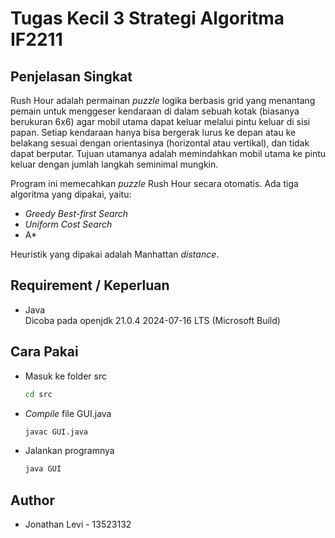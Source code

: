 # Tugas Kecil 3 Strategi Algoritma IF2211

## Penjelasan Singkat

Rush Hour adalah permainan *puzzle* logika berbasis grid yang menantang pemain untuk menggeser kendaraan di dalam sebuah kotak (biasanya berukuran 6x6) agar mobil utama dapat keluar melalui pintu keluar di sisi papan. Setiap kendaraan hanya bisa bergerak lurus ke depan atau ke belakang sesuai dengan orientasinya (horizontal atau vertikal), dan tidak dapat berputar. Tujuan utamanya adalah memindahkan mobil utama ke pintu keluar dengan jumlah langkah seminimal mungkin.

Program ini memecahkan *puzzle* Rush Hour secara otomatis. Ada tiga algoritma yang dipakai, yaitu:

* *Greedy Best-first Search*
* *Uniform Cost Search*
* A*

Heuristik yang dipakai adalah Manhattan *distance*.

## Requirement / Keperluan

* Java  
  Dicoba pada openjdk 21.0.4 2024-07-16 LTS (Microsoft Build)

## Cara Pakai

* Masuk ke folder src

    ```bash
    cd src
    ```

* *Compile* file GUI.java

    ```bash
    javac GUI.java
    ```

* Jalankan programnya

    ```bash
    java GUI
    ```

## Author

* Jonathan Levi - 13523132
